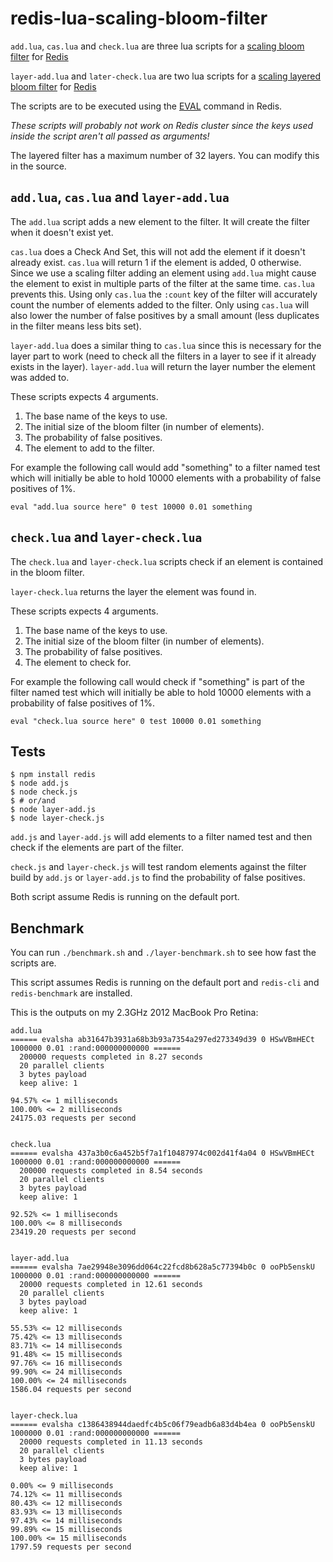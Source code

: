 
redis-lua-scaling-bloom-filter
==============================

`add.lua`, `cas.lua` and `check.lua` are three lua scripts for a [scaling bloom filter](http://en.wikipedia.org/wiki/Bloom_filter#Scalable_Bloom_filters) for [Redis](http://redis.io/)

`layer-add.lua` and `later-check.lua` are two lua scripts for a [scaling layered bloom filter](https://en.wikipedia.org/wiki/Bloom_filter#Layered_Bloom_filters) for [Redis](http://redis.io/)

The scripts are to be executed using the [EVAL](http://redis.io/commands/eval) command in Redis.

_These scripts will probably not work on Redis cluster since the keys used inside the script aren't all passed as arguments!_

The layered filter has a maximum number of 32 layers. You can modify this in the source.


`add.lua`, `cas.lua` and `layer-add.lua`
----------------------------------------

The `add.lua` script adds a new element to the filter. It will create the filter when it doesn't exist yet.

`cas.lua` does a Check And Set, this will not add the element if it doesn't already exist.
`cas.lua` will return 1 if the element is added, 0 otherwise.
Since we use a scaling filter adding an element using `add.lua` might cause the element
to exist in multiple parts of the filter at the same time. `cas.lua` prevents this.
Using only `cas.lua` the `:count` key of the filter will accurately count the number of elements added to the filter.
Only using `cas.lua` will also lower the number of false positives by a small amount (less duplicates in the filter means less bits set).

`layer-add.lua` does a similar thing to `cas.lua` since this is necessary for the layer part to work
(need to check all the filters in a layer to see if it already exists in the layer).
`layer-add.lua` will return the layer number the element was added to.

These scripts expects 4 arguments.

1. The base name of the keys to use.
2. The initial size of the bloom filter (in number of elements).
3. The probability of false positives.
4. The element to add to the filter.


For example the following call would add "something" to a filter named test
which will initially be able to hold 10000 elements with a probability of false positives of 1%.

`
eval "add.lua source here" 0 test 10000 0.01 something
`


`check.lua` and `layer-check.lua`
---------------------------------

The `check.lua` and `layer-check.lua` scripts check if an element is contained in the bloom filter.

`layer-check.lua` returns the layer the element was found in.

These scripts expects 4 arguments.

1. The base name of the keys to use.
2. The initial size of the bloom filter (in number of elements).
3. The probability of false positives.
4. The element to check for.


For example the following call would check if "something" is part of the filter named test
which will initially be able to hold 10000 elements with a probability of false positives of 1%.

`
eval "check.lua source here" 0 test 10000 0.01 something
`


Tests
-----

```
$ npm install redis
$ node add.js
$ node check.js
$ # or/and
$ node layer-add.js
$ node layer-check.js
```

`add.js` and `layer-add.js` will add elements to a filter named test and then check if the elements are part of the filter.

`check.js` and `layer-check.js` will test random elements against the filter build by `add.js` or `layer-add.js` to find the probability of false positives.

Both script assume Redis is running on the default port.


Benchmark
---------

You can run `./benchmark.sh` and `./layer-benchmark.sh` to see how fast the scripts are.

This script assumes Redis is running on the default port and `redis-cli` and `redis-benchmark` are installed.

This is the outputs on my 2.3GHz 2012 MacBook Pro Retina:
```
add.lua
====== evalsha ab31647b3931a68b3b93a7354a297ed273349d39 0 HSwVBmHECt 1000000 0.01 :rand:000000000000 ======
  200000 requests completed in 8.27 seconds
  20 parallel clients
  3 bytes payload
  keep alive: 1

94.57% <= 1 milliseconds
100.00% <= 2 milliseconds
24175.03 requests per second


check.lua
====== evalsha 437a3b0c6a452b5f7a1f10487974c002d41f4a04 0 HSwVBmHECt 1000000 0.01 :rand:000000000000 ======
  200000 requests completed in 8.54 seconds
  20 parallel clients
  3 bytes payload
  keep alive: 1

92.52% <= 1 milliseconds
100.00% <= 8 milliseconds
23419.20 requests per second


layer-add.lua
====== evalsha 7ae29948e3096dd064c22fcd8b628a5c77394b0c 0 ooPb5enskU 1000000 0.01 :rand:000000000000 ======
  20000 requests completed in 12.61 seconds
  20 parallel clients
  3 bytes payload
  keep alive: 1

55.53% <= 12 milliseconds
75.42% <= 13 milliseconds
83.71% <= 14 milliseconds
91.48% <= 15 milliseconds
97.76% <= 16 milliseconds
99.90% <= 24 milliseconds
100.00% <= 24 milliseconds
1586.04 requests per second


layer-check.lua
====== evalsha c1386438944daedfc4b5c06f79eadb6a83d4b4ea 0 ooPb5enskU 1000000 0.01 :rand:000000000000 ======
  20000 requests completed in 11.13 seconds
  20 parallel clients
  3 bytes payload
  keep alive: 1

0.00% <= 9 milliseconds
74.12% <= 11 milliseconds
80.43% <= 12 milliseconds
83.93% <= 13 milliseconds
97.43% <= 14 milliseconds
99.89% <= 15 milliseconds
100.00% <= 15 milliseconds
1797.59 requests per second
```

